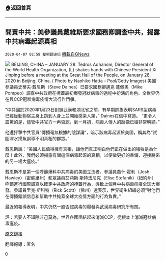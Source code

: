 ###  [:house:返回首頁](https://github.com/ourhimalayas/txt)
---

## 問責中共：美參議員戴維斯要求國務卿調查中共，揭露中共病毒起源真相
`2020-04-07 02:58 秘密翻译组` [轉載自GNews](https://gnews.org/zh-hant/164647/)

![](https://s3-ap-northeast-1.amazonaws.com/news.guo.offload.media/wp-content/uploads/2020/04/07025632/30B1A66B-2FFC-446C-86AD-DB04DE03A0EB.jpeg) BEIJING, CHINA – JANUARY 28: Tedros Adhanom, Director General of the World Health Organization, (L) shakes hands with Chinese President Xi Jinping before a meeting at the Great Hall of the People, on January 28, 2020 in Beijing, China. ( Photo by Naohiko Hatta – Pool/Getty Images) 
美國參議員史蒂夫·戴尼斯（Steve Daines）已要求國務卿邁克·蓬佩奧（Mike Pompeo）調查中共政府在掩蓋最初爆發冠狀病毒的過程中扮演的角色。全世界仍在與CCP冠狀病毒疫情大流行作鬥爭。

“中共國於2020年1月23日封鎖武漢和湖北省之前，有早期跡象表明SARS型病毒已經從動物宿主身上跳到人身上並開始感染人類，” Daines在信中寫道。 “更令人震驚的是，儘管中共官方一再否認，到一月初，病毒人傳人的跡像已經非常明顯。”

他還抨擊中共官員“傳播毫無根據的陰謀論”，暗示該病毒起源於美國，稱其為“試圖渾水摸魚誤導不明真相的群眾。”

戴恩斯說：“美國人民值得擁有真相，讓他們真正明白他們正在做出的犧牲是為什麼！此外，我們必須揭露有關這個病毒起源的真相，以便做更好的準備，迎接將來的另一場大瘟疫。”

戴恩斯不是第一個呼籲爆料中共病毒的美國立法者，參議員喬什·霍利（Josh Hawley）（密蘇里州）和眾議員艾莉斯·斯特法尼克（Elise Stefanik）（紐約州）呼籲進行國際調查以確定中共政府的掩蓋行為，導致上個月中共病毒瘟疫全球大爆發。參議員里克·斯科特（Rick Scott）（佛州）還表示，世界衛生組織必須“對他們在傳播錯誤信息和幫助中共掩蓋全球大疫情方面的行為負責。”

最近的報導表明，中共仍然一直否認病毒的爆發與武漢病毒研究所有關。

評：若要人不知除非己莫為，世界各國團結起來消滅CCP，從根本上消滅冠狀病毒瘟疫。

[原文鏈接](https://www.nationalreview.com/news/steve-daines-asks-state-dept-to-investigate-ccps-culpability-in-initially-downplaying-coronavirus/)

翻譯報導：匿名

0

